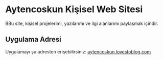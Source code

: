 # Aytencoskun Kişisel Web Sitesi

BBu site, kişisel projelerimi, yazılarımı ve ilgi alanlarımı paylaşmak içindir.

## Uygulama Adresi

Uygulamayı şu adresten erişebilirsiniz: [aytencoskun.lovestoblog.com](http://aytencoskun.lovestoblog.com)
 
